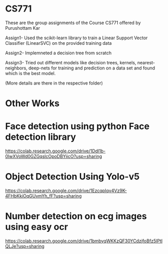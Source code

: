 # CS771
These are the group assignments of the Course CS771 offered by Purushottam Kar

Assign1- Used the scikit-learn library to train a Linear Support Vector Classifier (LinearSVC) on the provided training data

Assign2- Implemneted a decision tree from scratch

Assign3- Tried out different models like decision trees, kernels, nearest-neighbors, deep-nets for training and prediction on a data set and found which is the best model.


(More details are there in the respective folder)
# Other Works
# Face detection using python Face detection library
https://colab.research.google.com/drive/1Ddl1b-0lwXVoWd0GZGqslcOpoDBYiicO?usp=sharing
# Object Detection Using Yolo-v5
https://colab.research.google.com/drive/1EzcqpIqv4Vz9K-4FHbKkiOqGUvmYh_fF?usp=sharing
# Number detection on ecg images using easy ocr
https://colab.research.google.com/drive/1bmbyqWKKzQF30YCdzjfoBfz5lPtlQLJe?usp=sharing

